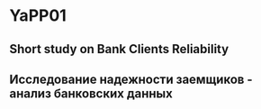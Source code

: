 # YaPP01
## Short study on Bank Clients Reliability

## Исследование надежности заемщиков - анализ банковских данных

